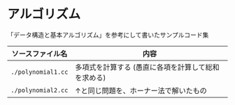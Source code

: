 # アルゴリズム

「データ構造と基本アルゴリズム」を参考にして書いたサンプルコード集

|ソースファイル名|内容|
| --- | --- |
| `./polynomial1.cc` | 多項式を計算する (愚直に各項を計算して総和を求める) |
| `./polynomial2.cc` | ↑と同じ問題を、ホーナー法で解いたもの |
